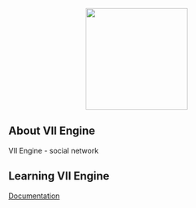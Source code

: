 <p align="center"><a href="https://laravel.com" target="_blank">
<img src="https://avatars.githubusercontent.com/u/100520345?s=200&v=4" width="200">
</a></p>

## About VII Engine

VII Engine - social network

## Learning VII Engine

[Documentation](tephida.github.io/docs/)

